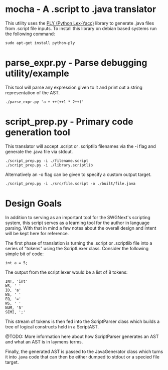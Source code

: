 # mocha - A .script to .java translator

This utility uses the [PLY (Python Lex-Yacc)](http://www.dabeaz.com/ply/) library to generate .java files from .script file inputs. To install this library on debian based systems run the following command:

    sudo apt-get install python-ply

# parse_expr.py - Parse debugging utility/example

This tool will parse any expression given to it and print out a string representation of the AST.

    ./parse_expr.py 'a + ++(++1 * 2++)'

# script_prep.py - Primary code generation tool

This translator will accept .script or .scriptlib filenames via the -i flag and generate the .java file via stdout.

    ./script_prep.py -i ./filename.script
    ./script_prep.py -i ./library.scriptlib

Alternatively an -o flag can be given to specify a custom output target.

    ./script_prep.py -i ./src/file.script -o ./built/file.java


# Design Goals

In addition to serving as an important tool for the SWGNext's scripting system, this script serves as a learning tool for the author in language parsing. With that in mind a few notes about the overall design and intent will be kept here for reference.


The first phase of translation is turning the .script or .scriptlib file into a series of "tokens" using the ScriptLexer class. Consider the following simple bit of code:

    int a = 5;

The output from the script lexer would be a list of 8 tokens:

    INT, 'int'
    WS, ' '
    ID, 'a'
    WS, ' '
    EQ, '='
    WS, ' '
    NUM, '5'
    SEMI, ';'

This stream of tokens is then fed into the ScriptParser class which builds a tree of logical constructs held in a ScriptAST.

@TODO: More information here about how ScriptParser generates an AST and what an AST is in laymens terms.

Finally, the generated AST is passed to the JavaGenerator class which turns it into .java code that can then be either dumped to stdout or a specied file target.
